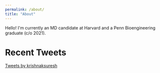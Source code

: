 ```yaml
---
permalink: /about/
title: "About"
---
```


Hello! I'm currently an MD candidate at Harvard and a Penn Bioengineering graduate (c/o 2021). 

# Recent Tweets
<a class="twitter-timeline" data-lang="en" data-height="800" data-theme="light" href="https://twitter.com/krishnaksuresh">Tweets by krishnaksuresh</a> <script async src="https://platform.twitter.com/widgets.js" charset="utf-8"></script>